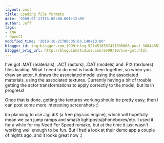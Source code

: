 ```yaml
---
layout: post
title: Loading file formats
date: '2009-07-11T13:08:00.001+12:00'
author: Jeff
tags:
- XNA
- OpenC1
modified_time: '2010-10-21T08:35:03.140+13:00'
blogger_id: tag:blogger.com,1999:blog-5214518507411835668.post-3684485301280845133
blogger_orig_url: http://blog.1amstudios.com/2009/10/ive-got.html
---
```

I've got .MAT (materials), .ACT (actors), .DAT (models) and .PIX (textures) files loading.  What I need to do next is hook them together, so when you draw an actor, it draws the associated model using the associated materials, using the associated textures.  Currently having a bit of trouble getting the actor transformations to apply correctly to the model, but its in progress!

Once that is done, getting the textures working should be pretty easy, then I can post some more interesting screenshots :)

Im planning to use JigLibX (a free physics engine), which will hopefully mean we can jump ramps and smash lightposts/phoneboxes/etc.  I used it for a while for my Need For Speed remake, but at the time it just wasn't working well enough to be fun.  But I had a look at their demo app a couple of nights ago, and it looks great now :)